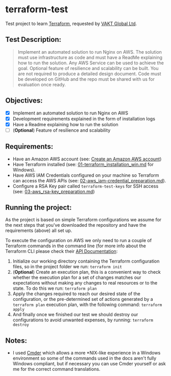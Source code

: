 # terraform-test
Test project to learn [Terraform](https://www.terraform.io/), requested by [VAKT Global Ltd](https://www.vakt.com/).

## Test Description:
> Implement an automated solution to run Nginx on AWS. The solution must use infrastructure as code and must have a ReadMe explaining how to run the solution. Any AWS Service can be used to achieve the goal. Optional feature of resilience and scalability can be built. You are not required to produce a detailed design document. Code must be developed on GitHub and the repo must be shared with us for evaluation once ready.

## Objectives:
 - [x] Implement an automated solution to run Nginx on AWS
 - [x] Development requirements explained in the form of installation logs
 - [x] Have a Readme explaining how to run the solution
 - [ ] (**Optional**) Feature of resilience and scalability

## Requirements:
 - Have an Amazon AWS account (see: [Create an Amazon AWS account](https://aws.amazon.com/free/?nc1=h_ls)) 
 - Have Terraform installed (see: [01-terraform_installation_win.md](https://github.com/cmpsoares91/terraform-test/blob/master/installation_logs/01-terraform_installation_win.md) for Windows).
 - Have AWS IAM Credentials configured on your machine so Terraform can access the AWS APIs (see: [02-aws_iam-credential_preparation.md](https://github.com/cmpsoares91/terraform-test/blob/master/installation_logs/02-aws_iam-credential_preparation.md)).
 - Configure a RSA Key pair called `terraform-test-keys` for SSH access (see: [03-aws_rsa-key_preparation.md](https://github.com/cmpsoares91/terraform-test/blob/master/installation_logs/03-aws_rsa-key_preparation.md))
 
 ## Running the project:
 As the project is based on simple Terraform configurations we assume for the next steps that you've downloaded the repository and have the requirements (above) all set up.
 
 To execute the configuration on AWS we only need to run a couple of Terraform commands in the command line (for more info about the Terraform CLI please check their [API Documentation](https://www.terraform.io/docs/commands/):
  1. Initialize our working directory containing the Terraform configuration files, so in the project folder we run: `terraform init`
  1. (**Optional**) Create an execution plan, this is a convenient way to check whether the execution plan for a set of changes matches our expectations without making any changes to real resources or to the state. To do this we run: `terraform plan`
  1. Apply the changes required to reach our desired state of the configuration, or the pre-determined set of actions generated by a `terraform plan` execution plan, with the following command: `terraform apply`
  1. And finally once we finished our test we should destroy our configurations to avoid unwanted expenses, by running: `terraform destroy`
  
  ## Notes:
   * I used [Cmder](https://cmder.net/) which allows a more \*NIX-like experience in a Windows environment so some of the commands used in the docs aren't fully Windows compliant, but if necessary you can use Cmder yourself or ask me for the correct command translations.
   
